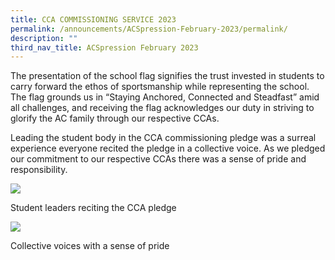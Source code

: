 ```yaml
---
title: CCA COMMISSIONING SERVICE 2023
permalink: /announcements/ACSpression-February-2023/permalink/
description: ""
third_nav_title: ACSpression February 2023
---
```

The presentation of the school flag signifies the trust invested in students to carry forward the ethos of sportsmanship while representing the school. The flag grounds us in “Staying Anchored, Connected and Steadfast” amid all challenges, and receiving the flag acknowledges our duty in striving to glorify the AC family through our respective CCAs.

Leading the student body in the CCA commissioning pledge was a surreal experience everyone recited the pledge in a collective voice. As we pledged our commitment to our respective CCAs there was a sense of pride and responsibility.

![](https://www.acsindep.moe.edu.sg/wp-content/uploads/2023/02/Picture10-1024x682.jpg)

Student leaders reciting the CCA pledge

![](https://www.acsindep.moe.edu.sg/wp-content/uploads/2023/02/Picture11-1-1024x682.jpg)

Collective voices with a sense of pride